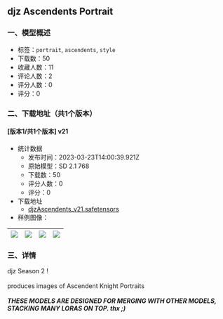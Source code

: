 ## djz Ascendents Portrait
### 一、模型概述

- 标签：`portrait`, `ascendents`, `style`
- 下载数：50
- 收藏人数：11
- 评论人数：2
- 评分人数：0
- 评分：0

### 二、下载地址（共1个版本）

#### [版本1/共1个版本] v21

- 统计数据
  - 发布时间：2023-03-23T14:00:39.921Z
  - 原始模型：SD 2.1 768
  - 下载数：50
  - 评分人数：0
  - 评分：0
- 下载地址
  - [djzAscendents_v21.safetensors](https://civitai.com/api/download/models/27874)
- 样例图像：

| <img src="https://image.civitai.com/xG1nkqKTMzGDvpLrqFT7WA/e3dc3890-feb7-4611-eb33-c87b877e7400/width=450/313073.jpeg" /> | <img src="https://image.civitai.com/xG1nkqKTMzGDvpLrqFT7WA/4a81cbb4-3998-4908-417f-93d733d01500/width=450/313081.jpeg" /> | <img src="https://image.civitai.com/xG1nkqKTMzGDvpLrqFT7WA/c0c97d80-ed92-4c5b-dbcc-e0d7f8419a00/width=450/313080.jpeg" /> | <img src="https://image.civitai.com/xG1nkqKTMzGDvpLrqFT7WA/c56c0afe-1fc2-4b7d-9874-1eba2c9ae100/width=450/313079.jpeg" /> |
| ---- | ---- | ---- | ---- |


### 三、详情
<p>djz Season 2 !<br /><br />produces images of Ascendent Knight Portraits<em><br /></em><br /><strong><em>THESE MODELS ARE DESIGNED FOR MERGING WITH OTHER MODELS, STACKING MANY LORAS ON TOP. thx ;)</em></strong></p>